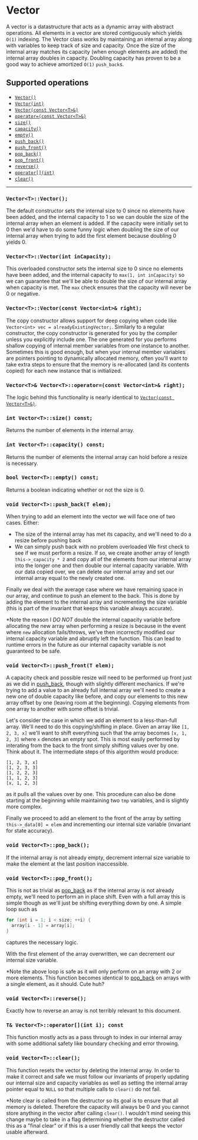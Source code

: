 # Vector

A vector is a datastructure that acts as a dynamic array with abstract operations. All elements in a vector are stored contiguously
which yields `O(1)` indexing. The Vector class works by maintaining an internal array along with variables to keep track of size and
capacity. Once the size of the internal array matches its capacity (when enough elements are added) the internal array doubles in capacity.
Doubling capacity has proven to be a good way to achieve amortized `O(1)` `push_back`s.

## Supported operations

 - [`Vector()`](#default-constructor)
 - [`Vector(int)`](#overloaded-constructor)
 - [`Vector(const Vector<T>&)`](#copy-constructor)
 - [`operator=(const Vector<T>&)`](#copy-assignment)
 - [`size()`](#size)
 - [`capacity()`](#capacity)
 - [`empty()`](#empty)
 - [`push_back()`](#push_back)
 - [`push_front()`](#push_front)
 - [`pop_back()`](#pop_back)
 - [`pop_front()`](#pop_front)
 - [`reverse()`](#reverse)
 - [`operator[](int)`](#brackets)
 - [`clear()`](#clear)

----

<a name="default-constructor"></a>
### `Vector<T>::Vector();`

The default constructor sets the internal size to 0 since no elements have been added, and the internal capacity to 1 so we can
double the size of the internal array when an element is added. If the capacity were initially set to 0 then we'd have to do some
funny logic when doubling the size of our internal array when trying to add the first element because doubling 0 yields 0.

<a name="overloaded-constructor"></a>
### `Vector<T>::Vector(int inCapacity);`

This overloaded constructor sets the internal size to 0 since no elements have been added, and the internal capacity to
`max(1, int inCapacity)` so we can guarantee that we'll be able to double the size of our internal array when capacity is
met. The `max` check ensures that the capacity will never be 0 or negative.

<a name="copy-constructor"></a>
### `Vector<T>::Vector(const Vector<int>& right);`

The copy constructor allows support for deep copying when code like `Vector<int> vec = alreadyExistingVector;`. Similarly to
a regular constructor, the copy constructor is generated for you by the compiler unless you explicitly include one. The one
generated for you performs shallow copying of internal member variables from one instance to another. Sometimes this is good
enough, but when your internal member variables are pointers pointing to dynamically allocated memory, often you'll want to take
extra steps to ensure that the memory is re-allocated (and its contents copied) for each new instance that is initialized.

<a name="copy-assignment"></a>
### `Vector<T>& Vector<T>::operator=(const Vector<int>& right);`

The logic behind this functionality is nearly identical to [`Vector(const Vector<T>&)`](#copy-constructor).

<a name="size"></a>
### `int Vector<T>::size() const;`

Returns the number of elements in the internal array.

<a name="capacity"></a>
### `int Vector<T>::capacity() const;`

Returns the number of elements the internal array can hold before a resize is necessary.

<a name="empty"></a>
### `bool Vector<T>::empty() const;`

Returns a boolean indicating whether or not the size is 0.

<a name="push_back"></a>
### `void Vector<T>::push_back(T elem);`

When trying to add an element into the vector we will face one of two cases. Either:

 - The size of the internal array has met its capacity, and we'll need to do a resize before pushing back
 - We can simply push back with no problem
overloaded
We first check to see if we must perform a resize. If so, we create another array of length `this->_capacity * 2` and copy
all of the elements from our internal array into the longer one and then double our internal capacity variable. With our data
copied over, we can delete our internal array and set our internal array equal to the newly created one.

Finally we deal with the average case where we have remaining space in our array, and continue to push an element to the back.
This is done by adding the element to the internal array and incrementing the size variable (this is part of the invariant that
keeps this variable always accurate).

\*Note the reason I *DO NOT* double the internal capacity variable before allocating the new array when performing a resize is
because in the event where `new` allocation fails/throws, we've then incorrectly modified our internal capacity variable and
abruptly left the function. This can lead to runtime errors in the future as our internal capacity variable is not guaranteed to
be safe.

<a name="push_front"></a>
### `void Vector<T>::push_front(T elem);`

A capacity check and possible resize will need to be performed up front just as we did in <a href="#push_back">push_back</a>, though
with slightly different mechanics. If we're trying to add a value to an already full internal array we'll need to create a new one of
double capacity like before, and copy our elements to this new array offset by one (leaving room at the beginning). Copying elements
from one array to another with some offset is trivial.

Let's consider the case in which we add an element to a less-than-full array. We'll need to do this copying/shifting in place. Given an
array like `[1, 2, 3, x]` we'll want to shift everything such that the array becomes `[x, 1, 2, 3]` where `x` denotes an empty spot. This
is most easily performed by interating from the back to the front simply shifting values over by one. Think about it. The intermediate steps
of this algorithm would produce:

```
[1, 2, 3, x]
[1, 2, 3, 3]
[1, 2, 2, 3]
[1, 1, 2, 3]
[x, 1, 2, 3]
```

as it pulls all the values over by one. This procedure can also be done starting at the beginning while maintaining
two `tmp` variables, and is slightly more complex.

Finally we proceed to add an element to the front of the array by setting `this->_data[0] = elem` and incrementing our
internal size variable (invariant for state accuracy).

<a name="pop_back"></a>
### `void Vector<T>::pop_back();`

If the internal array is not already empty, decrement internal size variable to make the element at the last position inaccessible.

<a name="pop_front"></a>
### `void Vector<T>::pop_front();`

This is not as trivial as <a href="#pop_back">pop_back</a> as if the internal array is not already empty, we'll need to
perform an in place shift. Even with a full array this is simple though as we'll just be shifting everything down by one.
A simple loop such as

```cpp
for (int i = 1; i < size; ++i) {
  array[i - 1] = array[i];
}
```

captures the necessary logic.

With the first element of the array overwritten, we can decrement our internal size variable.

*Note the above loop is safe as it will only perform on an array with 2 or more elements. This function becomes identical to
<a href="#pop_back">pop_back</a> on arrays with a single element, as it should. Cute huh?

<a name="reverse"></a>
### `void Vector<T>::reverse();`

Exactly how to reverse an array is not terribly relevant to this document.

<a name="brackets"></a>
### `T& Vector<T>::operator[](int i); const`

This function mostly acts as a pass through to index in our internal array with some additional safety like boundary checking and error throwing.

<a name="clear"></a>
### `void Vector<T>::clear();`

This function resets the vector by deleting the internal array. In order to make it correct and safe we must follow our invariants of properly
updating our internal size and capacity variables as well as setting the internal array pointer equal to `NULL` so that multiple calls to
`clear()` do not fail.

*Note clear is called from the destructor so its goal is to ensure that all memory is deleted. Therefore the capacity will always be 0 and
you cannot store anything in the vector after calling `clear()`. I wouldn't mind seeing this change maybe to take in a flag determining whether
the destructor called this as a "final clear" or if this is a user friendly call that keeps the vector usable afterward.
